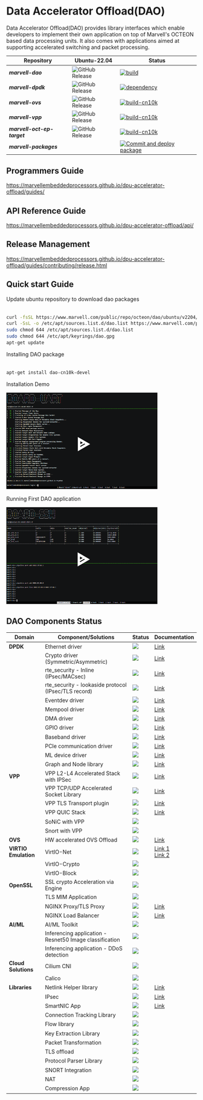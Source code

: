 # Data Accelerator Offload(DAO)

Data Accelerator Offload(DAO) provides library interfaces which enable developers
to implement their own application on top of Marvell's OCTEON based data
processing units.
It also comes with applications aimed at supporting accelerated switching and
packet processing.

| Repository             | Ubuntu-22.04                                                                                                                                  | Status                                                                                                                                                                                                                        |
| ---------------------- | --------------------------------------------------------------------------------------------------------------------------------------------- | ----------------------------------------------------------------------------------------------------------------------------------------------------------------------------------------------------------------------------- |
| **_marvell-dao_**      | ![GitHub Release](https://img.shields.io/github/v/release/MarvellEmbeddedProcessors/dpu-accelerator-offload?sort=date&filter=!*-devel) | [![build](https://github.com/MarvellEmbeddedProcessors/dpu-accelerator-offload/actions/workflows/build.yml/badge.svg)](https://github.com/MarvellEmbeddedProcessors/dpu-accelerator-offload/actions/workflows/build.yml)      |
| **_marvell-dpdk_**     | ![GitHub Release](https://img.shields.io/github/v/release/MarvellEmbeddedProcessors/marvell-dpdk?display_name=release)            | [![dependency](https://github.com/MarvellEmbeddedProcessors/marvell-dpdk-test/actions/workflows/build-cn10k.yml/badge.svg)](https://github.com/MarvellEmbeddedProcessors/marvell-dpdk-test/actions/workflows/build-cn10k.yml) |
| **_marvell-ovs_**      | ![GitHub Release](https://img.shields.io/github/v/release/MarvellEmbeddedProcessors/marvell-ovs?sort=semver&display_name=release)             | [![build-cn10k](https://github.com/MarvellEmbeddedProcessors/marvell-ovs/actions/workflows/build-cn10k.yml/badge.svg)](https://github.com/MarvellEmbeddedProcessors/marvell-ovs/actions/workflows/build-cn10k.yml)            |
| **_marvell-vpp_**      | ![GitHub Release](https://img.shields.io/github/v/release/MarvellEmbeddedProcessors/vpp?sort=semver&display_name=release)                     | [![build-cn10k](https://github.com/MarvellEmbeddedProcessors/vpp/actions/workflows/build.yml/badge.svg?branch=stable%2F2402)](https://github.com/MarvellEmbeddedProcessors/vpp/actions/workflows/build.yml)                   |
| **_marvell-oct-ep-target_**      | ![GitHub Release](https://img.shields.io/github/v/release/MarvellEmbeddedProcessors/pcie_ep_octeon_target?sort=semver&display_name=release)                     | [![build-cn10k](https://github.com/MarvellEmbeddedProcessors/pcie_ep_octeon_target/actions/workflows/build-cn10k.yml/badge.svg)](https://github.com/MarvellEmbeddedProcessors/pcie_ep_octeon_target/actions/workflows/build-cn10k.yml)                   |
| **_marvell-packages_** |                                                                                                                                               | [![Commit and deploy package](https://github.com/MarvellEmbeddedProcessors/packages/actions/workflows/push-package.yml/badge.svg)](https://github.com/MarvellEmbeddedProcessors/packages/actions/workflows/push-package.yml)  |

## Programmers Guide

https://marvellembeddedprocessors.github.io/dpu-accelerator-offload/guides/

## API Reference Guide

https://marvellembeddedprocessors.github.io/dpu-accelerator-offload/api/

## Release Management

https://marvellembeddedprocessors.github.io/dpu-accelerator-offload/guides/contributing/release.html

## Quick start Guide

Update ubuntu repository to download dao packages

```sh

curl -fsSL https://www.marvell.com/public/repo/octeon/dao/ubuntu/v2204/dao.gpg | sudo gpg --dearmor -o /etc/apt/keyrings/dao.gpg
curl -SsL -o /etc/apt/sources.list.d/dao.list https://www.marvell.com/public/repo/octeon/dao/ubuntu/v2204/dao.list
sudo chmod 644 /etc/apt/sources.list.d/dao.list
sudo chmod 644 /etc/apt/keyrings/dao.gpg
apt-get update

```

Installing DAO package

```sh

apt-get install dao-cn10k-devel

```

Installation Demo

[<img src="doc/guides/_static/demo/install.png" style="width:400px;"/>](https://marvellembeddedprocessors.github.io/dpu-accelerator-offload/guides/gsg/install.html#installation-demo)

Running First DAO application

[<img src="doc/guides/_static/demo/run.png" style="width:400px;"/>](https://marvellembeddedprocessors.github.io/dpu-accelerator-offload/guides/applications/smart-nic.html#application-running-demo)


## DAO Components Status

| Domain | Component/Solutions | Status | Documentation |
|--------|---------------------|--------|---------------|
| **DPDK** | Ethernet driver | ![](https://img.shields.io/static/v1?label=&message=Ready&color=green) | [Link](https://doc.dpdk.org/guides/nics/cnxk.html) |
|  | Crypto driver (Symmetric/Asymmetric) | ![](https://img.shields.io/static/v1?label=&message=Ready&color=green) | [Link](https://doc.dpdk.org/guides/cryptodevs/cnxk.html) |
|  | rte_security - Inline (IPsec/MACsec) | ![](https://img.shields.io/static/v1?label=&message=Ready&color=green) | [Link](https://doc.dpdk.org/guides/prog_guide/rte_security.html#inline-protocol-offload) |
|  | rte_security - lookaside protocol (IPsec/TLS record) | ![](https://img.shields.io/static/v1?label=&message=Ready&color=green) | [Link](https://doc.dpdk.org/guides/prog_guide/rte_security.html#lookaside-protocol-offload) |
|  | Eventdev driver | ![](https://img.shields.io/static/v1?label=&message=Ready&color=green) | [Link](https://doc.dpdk.org/guides/eventdevs/cnxk.html) |
|  | Mempool driver | ![](https://img.shields.io/static/v1?label=&message=Ready&color=green) | [Link](https://doc.dpdk.org/guides/mempool/cnxk.html) |
|  | DMA driver | ![](https://img.shields.io/static/v1?label=&message=Ready&color=green) | [Link](https://doc.dpdk.org/guides/dmadevs/cnxk.html) |
|  | GPIO driver | ![](https://img.shields.io/static/v1?label=&message=Ready&color=green) | [Link](https://doc.dpdk.org/guides/rawdevs/cnxk_gpio.html) |
|  | Baseband driver | ![](https://img.shields.io/static/v1?label=&message=Ready&color=green) | [Link](https://doc.dpdk.org/guides/rawdevs/cnxk_bphy.html) |
|  | PCIe communication driver | ![](https://img.shields.io/static/v1?label=&message=Ready&color=green) | [Link](https://doc.dpdk.org/guides/nics/cnxk.html) |
|  | ML device driver | ![](https://img.shields.io/static/v1?label=&message=Ready&color=green) | [Link](https://doc.dpdk.org/guides/mldevs/cnxk.html) |
|  | Graph and Node library | ![](https://img.shields.io/static/v1?label=&message=Ready&color=green) | [Link](https://doc.dpdk.org/guides/prog_guide/graph_lib.html) |
| **VPP** | VPP L2-L4 Accelerated Stack with IPSec | ![](https://img.shields.io/static/v1?label=&message=Ready&color=green) | [Link](https://marvellembeddedprocessors.github.io/dpu-accelerator-offload/guides/applications/vpp.html) |
|  | VPP TCP/UDP Accelerated Socket Library | ![](https://img.shields.io/static/v1?label=&message=Ready&color=green) | [Link](https://wiki.fd.io/view/VPP/HostStack/VCL) |
|  | VPP TLS Transport plugin | ![](https://img.shields.io/static/v1?label=&message=WIP&color=red) | [Link](https://s3-docs.fd.io/vpp/24.10/aboutvpp/featurelist.html#tls-openssl) |
|  | VPP QUIC Stack | ![](https://img.shields.io/static/v1?label=&message=WIP&color=red) | [Link](https://s3-docs.fd.io/vpp/24.10/developer/plugins/quic.html) |
|  | SoNiC with VPP | ![](https://img.shields.io/static/v1?label=&message=Planned&color=orange) | |
|  | Snort with VPP | ![](https://img.shields.io/static/v1?label=&message=Planned&color=orange) | |
| **OVS** | HW accelerated OVS Offload | ![](https://img.shields.io/static/v1?label=&message=Ready&color=green) | [Link](https://marvellembeddedprocessors.github.io/dpu-accelerator-offload/guides/applications/ovs-offload.html) |
| **VIRTIO Emulation** | VirtIO-Net | ![](https://img.shields.io/static/v1?label=&message=Ready&color=green) | [Link 1](https://marvellembeddedprocessors.github.io/dpu-accelerator-offload/guides/prog_guide/virtio_net_lib.html) <br> [Link 2](https://marvellembeddedprocessors.github.io/dpu-accelerator-offload/guides/applications/virtio-l2fwd.html) |
|  | VirtIO-Crypto | ![](https://img.shields.io/static/v1?label=&message=Planned&color=orange) | |
|  | VirtIO-Block | ![](https://img.shields.io/static/v1?label=&message=Planned&color=orange) | |
| **OpenSSL** | SSL crypto Acceleration via Engine | ![](https://img.shields.io/static/v1?label=&message=WIP&color=red) | |
|  | TLS MIM Application | ![](https://img.shields.io/static/v1?label=&message=WIP&color=red) | |
|  | NGINX Proxy/TLS Proxy | ![](https://img.shields.io/static/v1?label=&message=WIP&color=red) | [Link](https://docs.nginx.com/nginx/admin-guide/web-server/reverse-proxy/) |
|  | NGINX Load Balancer | ![](https://img.shields.io/static/v1?label=&message=WIP&color=red) | [Link](http://nginx.org/en/docs/http/load_balancing.html) |
| **AI/ML** | AI/ML Toolkit | ![](https://img.shields.io/static/v1?label=&message=Planned&color=orange) | |
|  | Inferencing application - Resnet50 Image classification | ![](https://img.shields.io/static/v1?label=&message=Planned&color=orange) | |
|  | Inferencing application - DDoS detection | ![](https://img.shields.io/static/v1?label=&message=Planned&color=orange) | |
| **Cloud Solutions** | Cilium CNI | ![](https://img.shields.io/static/v1?label=&message=WIP&color=red) | |
|  | Calico | ![](https://img.shields.io/static/v1?label=&message=WIP&color=red) | |
| **Libraries** | Netlink Helper library | ![](https://img.shields.io/static/v1?label=&message=Ready&color=green) | [Link](https://marvellembeddedprocessors.github.io/dpu-accelerator-offload/guides/prog_guide/netlink_lib.html) |
|  | IPsec | ![](https://img.shields.io/static/v1?label=&message=Experimental&color=blue) | [Link](https://marvellembeddedprocessors.github.io/dpu-accelerator-offload/guides/applications/secgw-graph.html#running-as-ipsec-gateway) |
|  | SmartNIC App | ![](https://img.shields.io/static/v1?label=&message=Experimental&color=blue) | [Link](https://marvellembeddedprocessors.github.io/dpu-accelerator-offload/guides/applications/smart-nic.html) |
|  | Connection Tracking Library | ![](https://img.shields.io/static/v1?label=&message=WIP&color=red) | |
|  | Flow library | ![](https://img.shields.io/static/v1?label=&message=WIP&color=red) | |
|  | Key Extraction Library | ![](https://img.shields.io/static/v1?label=&message=Planned&color=orange) | |
|  | Packet Transformation | ![](https://img.shields.io/static/v1?label=&message=WIP&color=red) | |
|  | TLS offload | ![](https://img.shields.io/static/v1?label=&message=WIP&color=red) | |
|  | Protocol Parser Library | ![](https://img.shields.io/static/v1?label=&message=Planned&color=orange) | |
|  | SNORT Integration | ![](https://img.shields.io/static/v1?label=&message=Planned&color=orange) | |
|  | NAT | ![](https://img.shields.io/static/v1?label=&message=Planned&color=orange) | |
|  | Compression App | ![](https://img.shields.io/static/v1?label=&message=Planned&color=orange) | |
